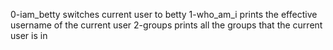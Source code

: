 0-iam_betty switches current user to betty
1-who_am_i prints the effective username of the current user
2-groups prints all the groups that the current user is in
